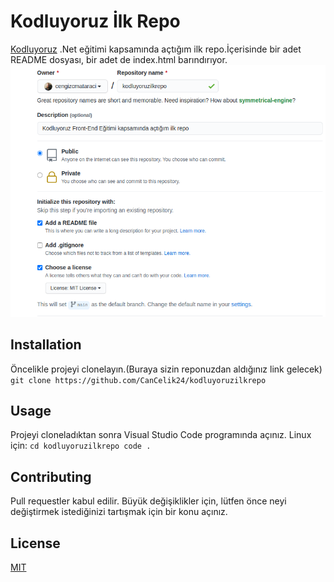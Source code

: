 # Kodluyoruz İlk Repo
[Kodluyoruz](https://www.patika.dev) .Net eğitimi kapsamında açtığım ilk repo.İçerisinde bir adet README dosyası, bir adet de index.html barındırıyor.
![Kodluyoruz ilk repo icin eklenecek fotograf](https://github.com/Kodluyoruz/taskforce/blob/main/git/odev1/figures/github.png)
## Installation
Öncelikle projeyi clonelayın.(Buraya sizin reponuzdan aldığınız link gelecek)   
`git clone https://github.com/CanCelik24/kodluyoruzilkrepo`
## Usage
Projeyi cloneladıktan sonra Visual Studio Code programında açınız.
Linux için: 
`cd kodluyoruzilkrepo
code .`
## Contributing
Pull requestler kabul edilir. Büyük değişiklikler için, lütfen önce neyi değiştirmek istediğinizi tartışmak için bir konu açınız.
## License
[MIT](https://choosealicense.com/licenses/mit/)